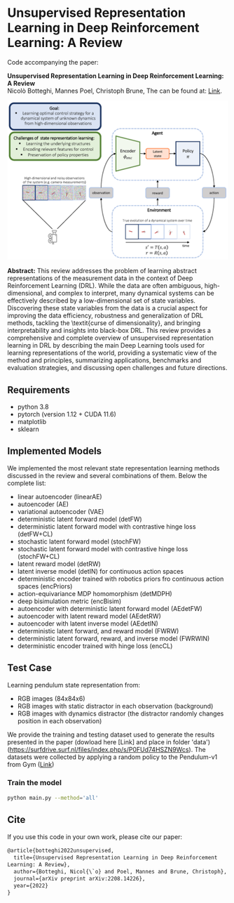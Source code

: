 # Unsupervised Representation Learning in Deep Reinforcement Learning: A Review

Code accompanying the paper:

**Unsupervised Representation Learning in Deep Reinforcement Learning: A Review**\
Nicolò Botteghi, Mannes Poel, Christoph Brune,
The can be found at: [Link](https://arxiv.org/pdf/2208.14226.pdf).

![alt text](Figure_1.png)

**Abstract:** 
This review addresses the problem of learning abstract representations of the measurement data in the context of Deep Reinforcement Learning (DRL). While the data are often ambiguous, high-dimensional, and complex to interpret, many dynamical systems can be effectively described by a low-dimensional set of state variables. Discovering these state variables from the data is a crucial aspect for improving the data efficiency, robustness and generalization of DRL methods, tackling the \textit{curse of dimensionality}, and bringing interpretability and insights into black-box DRL. This review provides a comprehensive and complete overview of unsupervised representation learning in DRL by describing the main Deep Learning tools used for learning representations of the world, providing a systematic view of the method and principles, summarizing applications, benchmarks and evaluation strategies, and discussing open challenges and future directions.

## Requirements

* python 3.8
* pytorch (version 1.12 + CUDA 11.6)
* matplotlib
* sklearn

## Implemented Models
We implemented the most relevant state representation learning methods discussed in the review and several combinations of them. Below the complete list:
* linear autoencoder (linearAE)
* autoencoder (AE) 
* variational autoencoder (VAE)
* deterministic latent forward model (detFW)
* deterministic latent forward model with contrastive hinge loss (detFW+CL)
* stochastic latent forward model (stochFW)
* stochastic latent forward model with contrastive hinge loss (stochFW+CL)
* latent reward model (detRW)
* latent inverse model (detIN) for continuous action spaces
* deterministic encoder trained with robotics priors fro continuous action spaces (encPriors)
* action-equivariance MDP homomorphism (detMDPH)
* deep bisimulation metric (encBisim)
* autoencoder with deterministic latent forward model (AEdetFW)
* autoencoder with latent reward model (AEdetRW)
* autoencoder with latent inverse model (AEdetIN)
* deterministic latent forward, and reward model (FWRW)
* deterministic latent forward, reward, and inverse model (FWRWIN)
* deterministic encoder trained with hinge loss (encCL)

## Test Case
Learning pendulum state representation from:
* RGB images (84x84x6)
* RGB images with static distractor in each observation (background)
* RGB images with dynamics distractor (the distractor randomly changes position in each observation)

We provide the training and testing dataset used to generate the results presented in the paper (dowload here [Link] and place in folder 'data')(https://surfdrive.surf.nl/files/index.php/s/P0FUd74HSZN9Wcs). The datasets were collected by applying a random policy to the Pendulum-v1 from Gym ([Link](https://www.gymlibrary.dev/environments/classic_control/pendulum/))

### Train the model
```bash
python main.py --method='all'
```

## Cite
If you use this code in your own work, please cite our paper:
```
@article{botteghi2022unsupervised,
  title={Unsupervised Representation Learning in Deep Reinforcement Learning: A Review},
  author={Botteghi, Nicol{\`o} and Poel, Mannes and Brune, Christoph},
  journal={arXiv preprint arXiv:2208.14226},
  year={2022}
}

```